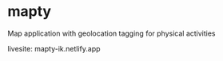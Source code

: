 # mapty
Map application with geolocation tagging for physical activities

livesite: mapty-ik.netlify.app
